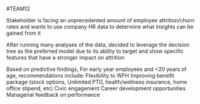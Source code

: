 #TEAM12

Stakeholder is facing an unprecedented amount of employee attrition/churn rates and wants to use company HR data to determine what insights can be gained from it

After running many analyses of the data, decided to leverage the decision tree as the preferred model due to its ability to target and show specific features that have a stronger impact on attrition

Based on predictive findings, For early year employees and <20 years of age, recommendations include:
  Flexibility to WFH
  Improving benefit package (stock options, Unlimited PTO, health/wellness insurance, home office stipend, etc)
  Civic engagement
  Career development opportunities 
  Managerial feedback on performance


